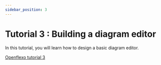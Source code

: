 ```yaml
---
sidebar_position: 3
---
```


# Tutorial 3 : Building a diagram editor

In this tutorial, you will learn how to design a basic diagram editor.

[Openflexo tutorial 3](https://www.youtube.com/watch?v=V8wAAii3xkw&amp;feature=youtu.be&amp;a "Developing a model editor using Openflexo")





